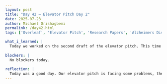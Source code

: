 ```yaml
---
layout: post
title: "Day 42 – Elevator Pitch Day 2"
date: 2025-07-23
author: Michael Orishagbemi
permalink: /day42.html
tags: ['Overleaf', 'Elevator Pitch', 'Research Papers', 'Alzheimers Disease', 'Elevator Pitch #2']

what_i_learned: |
  Today we worked on the second draft of the elevator pitch. This time I came up with the idea where each of us holds posters of the key points we're addressing. Basically we just write the question we addressing for example: 'How Does Your Research Incorporate AI?' and they we would give our answer without having to say the question out loud, reducing the time we take and added a bit of color and flair to our project. We took multiple takes on zoom and we are currently debating on which of the drafts we should use or if we should try again tommorow with a different style. The other work done today was touching up our research papers. Ms. Amara reviewed my work and pointed out some mistakes such as having different values for the RMSE diff for my training and testing data and balancing both my training and testing data with SMOTE instead of just the training data in order to avoid my models overfitting.
  
blockers: |
  No blockers today.
  
reflection: |
  Today was a good day. Our elevator pitch is facing some problems, the posters I brought aren't as effective as I thought. Since we are recording the pitch using zoom on our laptops we have to present our posters in a way that slightly covers our mouths. The posters are hard too see by themselves as well due to light from the sun and in my case a poor camera. I still really appreciate my group for trying out this idea though, and I also really appreciate the folks who I borrowed from to help create these visual aids. For my research paper, I been back and forth this week working on my own assigned paper and discussing who will do what task on the final collaborative paper. The same goes for our final presentation as well.
---
```

